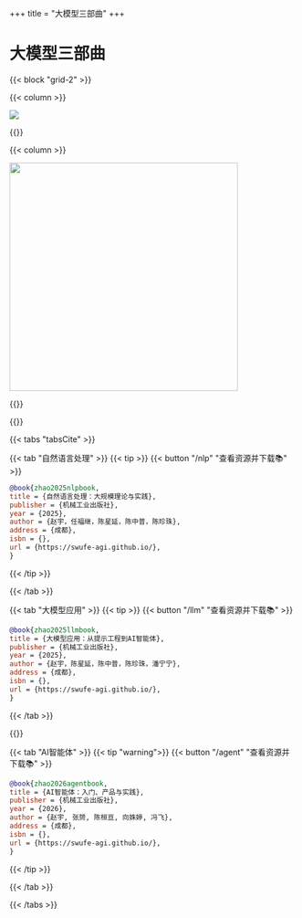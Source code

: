 +++
title = "大模型三部曲"
+++

# 大模型三部曲

{{< block "grid-2" >}}


{{< column >}}

<img src="/images/quote.png" />

<!-- {{< tip >}}
“自然语言处理是人工智能皇冠上的明珠。”
{{< /tip >}} -->

<!-- {{< tip >}}
“我的语言的界限意味着我的世界的界限。”——路德维希·维特根斯坦(Ludwig Wittgenstein), 1922
{{< /tip >}}

{{< tip >}}
“人工智能是我们人类正在从事的最为深刻的研究方向之一，甚至要比火与电还更加深刻。”——桑德尔·皮猜(Sundar Pichai), 2020
{{< /tip >}} -->

{{</column>}}

{{< column >}}

<img src="/images/book-diagram.png" width="400" />


{{</column>}}

{{</block>}} 

{{< tabs "tabsCite" >}}

{{< tab "自然语言处理" >}}
{{< tip >}}
{{< button "/nlp" "查看资源并下载📚" >}}
```bibtex
@book{zhao2025nlpbook,
title = {自然语言处理：大规模理论与实践},
publisher = {机械工业出版社},
year = {2025},
author = {赵宇，任福继，陈星延，陈中普，陈珍珠},
address = {成都},
isbn = {},
url = {https://swufe-agi.github.io/},
}
```

{{< /tip >}}

{{< /tab >}}

{{< tab "大模型应用" >}}
{{< tip >}}
{{< button "/llm" "查看资源并下载📚" >}}
```bibtex
@book{zhao2025llmbook,
title = {大模型应用：从提示工程到AI智能体},
publisher = {机械工业出版社},
year = {2025},
author = {赵宇，陈星延，陈中普，陈珍珠，潘宁宁},
address = {成都},
isbn = {},
url = {https://swufe-agi.github.io/},
}
```

{{< /tab >}}

{{</tip>}}

{{< tab "AI智能体" >}}
{{< tip "warning">}}
{{< button "/agent" "查看资源并下载📚" >}}
```bibtex
@book{zhao2026agentbook,
title = {AI智能体：入门、产品与实践},
publisher = {机械工业出版社},
year = {2026},
author = {赵宇, 张赟, 陈桓亘, 向姝婷, 冯飞},
address = {成都},
isbn = {},
url = {https://swufe-agi.github.io/},
}
```
{{< /tip >}}

{{< /tab >}}

{{< /tabs >}}